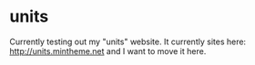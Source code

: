 # units
Currently testing out my "units" website. It currently sites here: http://units.mintheme.net and I want to move it here.
